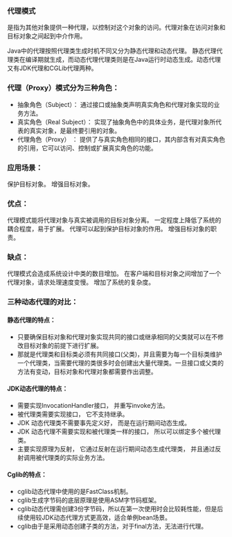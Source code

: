 ### 代理模式

是指为其他对象提供一种代理，以控制对这个对象的访问。代理对象在访问对象和目标对象之间起到中介作用。

Java中的代理按照代理类生成时机不同又分为静态代理和动态代理。 静态代理代理类在编译期就生成，而动态代理代理类则是在Java运行时动态生成。动态代理又有JDK代理和CGLib代理两种。

### 代理（Proxy）模式分为三种角色：

* 抽象角色（Subject）： 通过接口或抽象类声明真实角色和代理对象实现的业务方法。
* 真实角色（Real Subject）： 实现了抽象角色中的具体业务，是代理对象所代表的真实对象，是最终要引用的对象。
* 代理角色（Proxy） ： 提供了与真实角色相同的接口，其内部含有对真实角色的引用，它可以访问、控制或扩展真实角色的功能。

### 应用场景：

保护目标对象。 增强目标对象。

### 优点：

代理模式能将代理对象与真实被调用的目标对象分离。 一定程度上降低了系统的耦合程度，易于扩展。 代理可以起到保护目标对象的作用。 增强目标对象的职责。

### 缺点：

代理模式会造成系统设计中类的数目增加。 在客户端和目标对象之间增加了一个代理对象，请求处理速度变慢。 增加了系统的复杂度。

### 三种动态代理的对比：

#### 静态代理的特点：

* 只要确保目标对象和代理对象实现共同的接口或继承相同的父类就可以在不修改目标对象的前提下进行扩展。
* 那就是代理类和目标类必须有共同接口(父类)，并且需要为每一个目标类维护一个代理类，当需要代理的类很多时会创建出大量代理类。一旦接口或父类的方法有变动，目标对象和代理对象都需要作出调整。

#### JDK动态代理的特点：

* 需要实现InvocationHandler接口， 并重写invoke方法。
* 被代理类需要实现接口， 它不支持继承。
* JDK 动态代理类不需要事先定义好， 而是在运行期间动态生成。
* JDK 动态代理不需要实现和被代理类一样的接口， 所以可以绑定多个被代理类。
* 主要实现原理为反射， 它通过反射在运行期间动态生成代理类， 并且通过反射调用被代理类的实际业务方法。

#### Cglib的特点：

* cglib动态代理中使用的是FastClass机制。
* cglib生成字节码的底层原理是使用ASM字节码框架。
* cglib动态代理需创建3份字节码，所以在第一次使用时会比较耗性能，但是后续使用较JDK动态代理方式更高效，适合单例bean场景。
* cglib由于是采用动态创建子类的方法，对于final方法，无法进行代理。